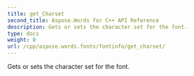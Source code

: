 ```yaml
---
title: get_Charset
second_title: Aspose.Words for C++ API Reference
description: Gets or sets the character set for the font. 
type: docs
weight: 0
url: /cpp/aspose.words.fonts/fontinfo/get_charset/
---
```


Gets or sets the character set for the font. 

